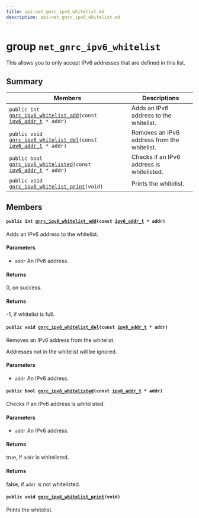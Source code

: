 ```yaml
---
title: api-net_gnrc_ipv6_whitelist.md
description: api-net_gnrc_ipv6_whitelist.md
---
```

# group `net_gnrc_ipv6_whitelist` 

This allows you to only accept IPv6 addresses that are defined in this list.

## Summary

 Members                        | Descriptions                                
--------------------------------|---------------------------------------------
`public int `[`gnrc_ipv6_whitelist_add`](#group__net__gnrc__ipv6__whitelist_1gac13b50e971a07c14558a96adb37b098c)`(const `[`ipv6_addr_t`](./doc/starlight-docs/src/content/docs/apidoc/api-net_ipv6_addr.md#unionipv6__addr__t)` * addr)`            | Adds an IPv6 address to the whitelist.
`public void `[`gnrc_ipv6_whitelist_del`](#group__net__gnrc__ipv6__whitelist_1gac85641a3907f394c5411b317c172f02a)`(const `[`ipv6_addr_t`](./doc/starlight-docs/src/content/docs/apidoc/api-net_ipv6_addr.md#unionipv6__addr__t)` * addr)`            | Removes an IPv6 address from the whitelist.
`public bool `[`gnrc_ipv6_whitelisted`](#group__net__gnrc__ipv6__whitelist_1ga8e30aec14fa81a255431d16e5322afe9)`(const `[`ipv6_addr_t`](./doc/starlight-docs/src/content/docs/apidoc/api-net_ipv6_addr.md#unionipv6__addr__t)` * addr)`            | Checks if an IPv6 address is whitelisted.
`public void `[`gnrc_ipv6_whitelist_print`](#group__net__gnrc__ipv6__whitelist_1gaa2996d49c49094e52800942b10e84004)`(void)`            | Prints the whitelist.

## Members

#### `public int `[`gnrc_ipv6_whitelist_add`](#group__net__gnrc__ipv6__whitelist_1gac13b50e971a07c14558a96adb37b098c)`(const `[`ipv6_addr_t`](./doc/starlight-docs/src/content/docs/apidoc/api-net_ipv6_addr.md#unionipv6__addr__t)` * addr)` 

Adds an IPv6 address to the whitelist.

#### Parameters
* `addr` An IPv6 address.

#### Returns
0, on success. 

#### Returns
-1, if whitelist is full.

#### `public void `[`gnrc_ipv6_whitelist_del`](#group__net__gnrc__ipv6__whitelist_1gac85641a3907f394c5411b317c172f02a)`(const `[`ipv6_addr_t`](./doc/starlight-docs/src/content/docs/apidoc/api-net_ipv6_addr.md#unionipv6__addr__t)` * addr)` 

Removes an IPv6 address from the whitelist.

Addresses not in the whitelist will be ignored.

#### Parameters
* `addr` An IPv6 address.

#### `public bool `[`gnrc_ipv6_whitelisted`](#group__net__gnrc__ipv6__whitelist_1ga8e30aec14fa81a255431d16e5322afe9)`(const `[`ipv6_addr_t`](./doc/starlight-docs/src/content/docs/apidoc/api-net_ipv6_addr.md#unionipv6__addr__t)` * addr)` 

Checks if an IPv6 address is whitelisted.

#### Parameters
* `addr` An IPv6 address.

#### Returns
true, if `addr` is whitelisted. 

#### Returns
false, if `addr` is not whitelisted.

#### `public void `[`gnrc_ipv6_whitelist_print`](#group__net__gnrc__ipv6__whitelist_1gaa2996d49c49094e52800942b10e84004)`(void)` 

Prints the whitelist.

